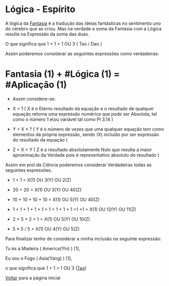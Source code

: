 # Lógica - Espírito

A lógica da [Fantasia](./FANTASIA.md) é a tradução das ideias fantásticas no sentimento uno do cérebro que as criou. Mas na verdade a soma da Fantasia com a Lógica resulta na Expressão da soma das duas.

O que significa que 1 + 1 = 1 OU 3 ( Tao / Dao )

Assim poderemos considerar as seguintes expressões como verdadeiras:

# Fantasia (1) + #Lógica (1) = #Aplicação (1)

- Assim considere-se:

- X = 1 ( X é o Eterno resultado da equação e o resultado de qualquer equação retorna uma expressão numérica que pode ser Absoluta, tal como o número 1 e\ou variável tal como PI 3.14 ) 
- Y = X * ? ( Y é  o número de vezes que uma qualquer equação tem como elementos da própria expressão, sendo (X) incluído por ser expressão do resultado da equação )
- Z = X + Y ( Z é o resultado absolutamente Nulo que resulta a maior aproximação da Verdade pois é representativo absoluto do resultado )

Assim em prol da Ciência poderemos considerar Verdadeiras todas as seguintes expressões.

- 1 + 1 = X(1) OU 3(Y) OU 2(Z)

- 20 + 20 = X(1) OU 3(Y) OU 40(Z)

- 10 + 10 + 10 + 10 = X(1) OU 5(Y) OU 40(Z)

- 1 + 1 + 1 + 1 + 1 + 1 + 1 + 1 + 1 +1 +1 = X(1) OU 12(Y) OU 11(Z) 

- 2 + 5 + 2 + 1 = X(1) OU 5(Y) OU 10(Z)

- 5 * 5 / 5 = X(1) OU 4(Y) OU 5(Z)

Para finalizar tenho de considerar a minha inclusão na seguinte expressão:

Tu és a Madeira ( America(Yin) ) [1],

Eu sou o Fogo ( Asia(Yang) ) [1],

o que significa que 1 + 1 = 1 OU 3 ([Tao]())

[Voltar](./README.md) para a página inicial